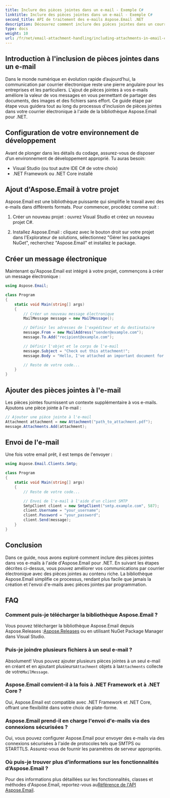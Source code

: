 ```yaml
---
title: Inclure des pièces jointes dans un e-mail - Exemple C#
linktitle: Inclure des pièces jointes dans un e-mail - Exemple C#
second_title: API de traitement des e-mails Aspose.Email .NET
description: Découvrez comment inclure des pièces jointes dans un courrier électronique à l'aide d'Aspose.Email pour .NET. Guide étape par étape avec exemple de code C#.
type: docs
weight: 10
url: /fr/net/email-attachment-handling/including-attachments-in-email-csharp-example/
---
```


## Introduction à l'inclusion de pièces jointes dans un e-mail

Dans le monde numérique en évolution rapide d’aujourd’hui, la communication par courrier électronique reste une pierre angulaire pour les entreprises et les particuliers. L'ajout de pièces jointes à vos e-mails améliore la valeur de vos messages en vous permettant de partager des documents, des images et des fichiers sans effort. Ce guide étape par étape vous guidera tout au long du processus d'inclusion de pièces jointes dans votre courrier électronique à l'aide de la bibliothèque Aspose.Email pour .NET.

## Configuration de votre environnement de développement

Avant de plonger dans les détails du codage, assurez-vous de disposer d’un environnement de développement approprié. Tu auras besoin:

- Visual Studio (ou tout autre IDE C# de votre choix)
- .NET Framework ou .NET Core installé

## Ajout d'Aspose.Email à votre projet

Aspose.Email est une bibliothèque puissante qui simplifie le travail avec des e-mails dans différents formats. Pour commencer, procédez comme suit :

1. Créer un nouveau projet : ouvrez Visual Studio et créez un nouveau projet C#.

2. Installez Aspose.Email : cliquez avec le bouton droit sur votre projet dans l'Explorateur de solutions, sélectionnez "Gérer les packages NuGet", recherchez "Aspose.Email" et installez le package.

## Créer un message électronique

Maintenant qu'Aspose.Email est intégré à votre projet, commençons à créer un message électronique :

```csharp
using Aspose.Email;

class Program
{
    static void Main(string[] args)
    {
        // Créer un nouveau message électronique
        MailMessage message = new MailMessage();

        // Définir les adresses de l'expéditeur et du destinataire
        message.From = new MailAddress("sender@example.com");
        message.To.Add("recipient@example.com");

        // Définir l'objet et le corps de l'e-mail
        message.Subject = "Check out this attachment!";
        message.Body = "Hello, I've attached an important document for you.";

        // Reste de votre code...
    }
}
```

## Ajouter des pièces jointes à l'e-mail

Les pièces jointes fournissent un contexte supplémentaire à vos e-mails. Ajoutons une pièce jointe à l'e-mail :

```csharp
// Ajouter une pièce jointe à l'e-mail
Attachment attachment = new Attachment("path_to_attachment.pdf");
message.Attachments.Add(attachment);
```

## Envoi de l'e-mail

Une fois votre email prêt, il est temps de l'envoyer :

```csharp
using Aspose.Email.Clients.Smtp;

class Program
{
    static void Main(string[] args)
    {
        // Reste de votre code...

        // Envoi de l'e-mail à l'aide d'un client SMTP
        SmtpClient client = new SmtpClient("smtp.example.com", 587);
        client.Username = "your_username";
        client.Password = "your_password";
        client.Send(message);
    }
}
```

## Conclusion

Dans ce guide, nous avons exploré comment inclure des pièces jointes dans vos e-mails à l'aide d'Aspose.Email pour .NET. En suivant les étapes décrites ci-dessus, vous pouvez améliorer vos communications par courrier électronique avec des pièces jointes au contenu riche. La bibliothèque Aspose.Email simplifie ce processus, rendant plus facile que jamais la création et l'envoi d'e-mails avec pièces jointes par programmation.

## FAQ

### Comment puis-je télécharger la bibliothèque Aspose.Email ?

 Vous pouvez télécharger la bibliothèque Aspose.Email depuis Aspose.Releases :[Aspose.Releases](https://releases.aspose.com/email/net/) ou en utilisant NuGet Package Manager dans Visual Studio.

### Puis-je joindre plusieurs fichiers à un seul e-mail ?

 Absolument! Vous pouvez ajouter plusieurs pièces jointes à un seul e-mail en créant et en ajoutant plusieurs`Attachment` objets à la`Attachments` collecte de votre`MailMessage`.

### Aspose.Email convient-il à la fois à .NET Framework et à .NET Core ?

Oui, Aspose.Email est compatible avec .NET Framework et .NET Core, offrant une flexibilité dans votre choix de plate-forme.

### Aspose.Email prend-il en charge l'envoi d'e-mails via des connexions sécurisées ?

Oui, vous pouvez configurer Aspose.Email pour envoyer des e-mails via des connexions sécurisées à l'aide de protocoles tels que SMTPS ou STARTTLS. Assurez-vous de fournir les paramètres de serveur appropriés.

### Où puis-je trouver plus d’informations sur les fonctionnalités d’Aspose.Email ?

 Pour des informations plus détaillées sur les fonctionnalités, classes et méthodes d'Aspose.Email, reportez-vous au[Référence de l'API Aspose.Email](https://reference.aspose.com/email/net/).